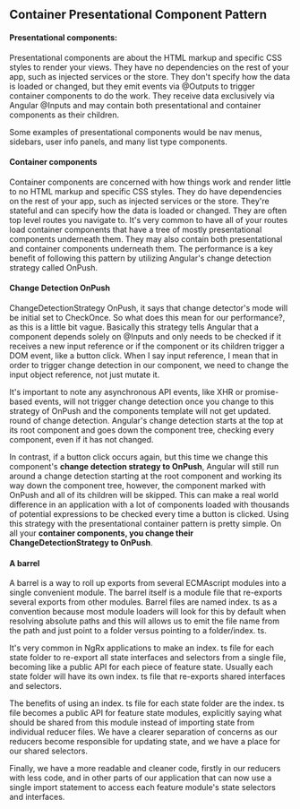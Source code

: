 ## Container Presentational Component Pattern

#### Presentational components:

Presentational components are about the HTML markup and specific CSS styles to render your views. They have no dependencies on the rest of your app, such as injected services or the store. They don't specify how the data is loaded or changed, but they emit events via @Outputs to trigger container components to do the work. They receive data exclusively via Angular @Inputs and may contain both presentational and container components as their children.

Some examples of presentational components would be nav menus, sidebars, user info panels, and many list type components.

#### Container components

Container components are concerned with how things work and render little to no HTML markup and specific CSS styles. They do have dependencies on the rest of your app, such as injected services or the store. They're stateful and can specify how the data is loaded or changed. They are often top level routes you navigate to.
It's very common to have all of your routes load container components that have a tree of mostly presentational components underneath them.
They may also contain both presentational and container components underneath them. The performance is a key benefit of following this pattern by utilizing Angular's change detection strategy called OnPush.

#### Change Detection OnPush

ChangeDetectionStrategy OnPush, it says that change detector's mode will be initial set to CheckOnce. So what does this mean for our performance?, as this is a little bit vague. Basically this strategy tells Angular that a component depends solely on @Inputs and only needs to be checked if it receives a new input reference or if the component or its children trigger a DOM event, like a button click.
When I say input reference, I mean that in order to trigger change detection in our component, we need to change the input object reference, not just mutate it.

It's important to note any asynchronous API events, like XHR or promise-based events, will not trigger change detection once you change to this strategy of OnPush and the components template will not get updated. round of change detection. Angular's change detection starts at the top at its root component and goes down the component tree, checking every component, even if it has not changed.

In contrast, if a button click occurs again, but this time we change this component's **change detection strategy to OnPush**, Angular will still run around a change detection starting at the root component and working its way down the component tree, however, the component marked with OnPush and all of its children will be skipped. This can make a real world difference in an application with a lot of components loaded with thousands of potential expressions to be checked every time a button is clicked. Using this strategy with the presentational container pattern is pretty simple. On all your **container components, you change their ChangeDetectionStrategy to OnPush**.

#### A barrel
A barrel is a way to roll up exports from several ECMAscript modules into a single convenient module. The barrel itself is a module file that re-exports several exports from other modules. Barrel files are named index. ts as a convention because most module loaders will look for this by default when resolving absolute paths and this will allows us to emit the file name from the path and just point to a folder versus pointing to a folder/index. ts.

It's very common in NgRx applications to make an index. ts file for each state folder to re-export all state interfaces and selectors from a single file, becoming like a public API for each piece of feature state. Usually each state folder will have its own index. ts file that re-exports shared interfaces and selectors. 

The benefits of using an index. ts file for each state folder are the index. ts file becomes a public API for feature state modules, explicitly saying what should be shared from this module instead of importing state from individual reducer files. We have a clearer separation of concerns as our reducers become responsible for updating state, and we have a place for our shared selectors.

Finally, we have a more readable and cleaner code, firstly in our reducers with less code, and in other parts of our application that can now use a single import statement to access each feature module's state selectors and interfaces.
